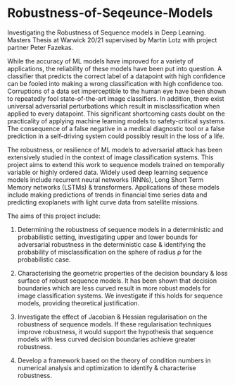 # Robustness-of-Seqeunce-Models
Investigating the Robustness of Sequence models in Deep Learning. Masters Thesis at Warwick 20/21 supervised by Martin Lotz with project partner Peter Fazekas.

While the accuracy of ML models have improved for a variety of applications, the
reliability of these models have been put into question. A classifier that predicts the
correct label of a datapoint with high confidence can be fooled into making a wrong classification with high confidence too. Corruptions of a data set imperceptible to the
human eye have been shown to repeatedly fool state-of-the-art image classifiers. In
addition, there exist universal adversarial perturbations which result
in misclassification when applied to every datapoint. This significant shortcoming casts
doubt on the practicality of applying machine learning models to safety-critical systems.
The consequence of a false negative in a medical diagnostic tool or a false prediction in a
self-driving system could possibly result in the loss of a life.

The robustness, or resilience of ML models to adversarial attack has been extensively
studied in the context of image classification systems. This project aims to extend this
work to sequence models trained on temporally variable or highly ordered data. Widely
used deep learning sequence models include recurrent neural networks (RNNs), Long Short
Term Memory networks (LSTMs) & transformers. Applications of these models include
making predictions of trends in financial time series data and predicting exoplanets with
light curve data from satellite missions.

The aims of this project include:

1.  Determining the robustness of sequence models in a deterministic and probabilistic
setting, investigating upper and lower bounds for adversarial robustness in the deterministic
case & identifying the probability of misclassification on the sphere of
radius ρ for the probabilistic case.

2.  Characterising the geometric properties of the decision boundary & loss surface of
robust sequence models. It has been shown that decision boundaries which are
less curved result in more robust models for image classification systems. We
investigate if this holds for sequence models, providing theoretical justification.

3.  Investigate the effect of Jacobian & Hessian regularisation on the robustness of
sequence models. If these regularisation techniques improve robustness, it would
support the hypothesis that sequence models with less curved decision boundaries
achieve greater robustness.

4.  Develop a framework based on the theory of condition numbers in numerical analysis
and optimization to identify & characterise robustness.
